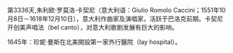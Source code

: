 第3336天,朱利欧·罗莫洛·卡契尼（意大利语：Giulio Romolo Caccini；1551年10月8日－1618年12月10日），意大利作曲家及演唱家，活跃于巴洛克前期。卡契尼开创美声唱法（bel canto），对意大利歌剧发展有巨大的影响。


1645年：珍妮·曼斯在北美開設第一家外行醫院（lay hospital）。